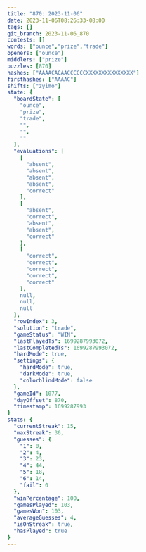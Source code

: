 ```yaml
---
title: "870: 2023-11-06"
date: 2023-11-06T08:26:33-08:00
tags: []
git_branch: 2023-11-06_870
contests: []
words: ["ounce","prize","trade"]
openers: ["ounce"]
middlers: ["prize"]
puzzles: [870]
hashes: ["AAAACACAACCCCCCXXXXXXXXXXXXXXX"]
firsthashes: ["AAAAC"]
shifts: ["zyimo"]
state: {
  "boardState": [
    "ounce",
    "prize",
    "trade",
    "",
    "",
    ""
  ],
  "evaluations": [
    [
      "absent",
      "absent",
      "absent",
      "absent",
      "correct"
    ],
    [
      "absent",
      "correct",
      "absent",
      "absent",
      "correct"
    ],
    [
      "correct",
      "correct",
      "correct",
      "correct",
      "correct"
    ],
    null,
    null,
    null
  ],
  "rowIndex": 3,
  "solution": "trade",
  "gameStatus": "WIN",
  "lastPlayedTs": 1699287993072,
  "lastCompletedTs": 1699287993072,
  "hardMode": true,
  "settings": {
    "hardMode": true,
    "darkMode": true,
    "colorblindMode": false
  },
  "gameId": 1077,
  "dayOffset": 870,
  "timestamp": 1699287993
}
stats: {
  "currentStreak": 15,
  "maxStreak": 36,
  "guesses": {
    "1": 0,
    "2": 4,
    "3": 23,
    "4": 44,
    "5": 18,
    "6": 14,
    "fail": 0
  },
  "winPercentage": 100,
  "gamesPlayed": 103,
  "gamesWon": 103,
  "averageGuesses": 4,
  "isOnStreak": true,
  "hasPlayed": true
}
---
```

<!-- more -->
